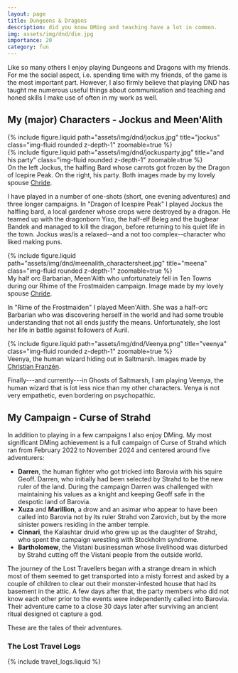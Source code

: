 ```yaml
---
layout: page
title: Dungeons & Dragons
description: did you know DMing and teaching have a lot in common.
img: assets/img/dnd/die.jpg
importance: 20
category: fun
---
```


Like so many others I enjoy playing Dungeons and Dragons with my friends. For me the social aspect, i.e. spending time with my friends, of the game is the most important part. However, I also firmly believe that playing DND has taught me numerous useful things about communication
and teaching and honed skills I make use of often in my work as well.

## My (major) Characters - Jockus and Meen'Alith

<div class="row justify-content-sm-center">
    <div class="col-sm-4 mt-3 mt-md-0">
        {% include figure.liquid path="assets/img/dnd/jockus.jpg" title="jockus" class="img-fluid rounded z-depth-1" zoomable=true %}
    </div>
    <div class="col-sm-8 mt-3 mt-md-0">
        {% include figure.liquid path="assets/img/dnd/jockusparty.jpg" title="and his party" class="img-fluid rounded z-depth-1" zoomable=true  %}
    </div>
</div>
<div class="caption">
    On the left Jockus, the halfing Bard whose carrots got frozen by the Dragon of Icepire Peak. On the right, his party. 
    Both images made by my lovely spouse  <a href ="www.christinalassheikki.com">Chride</a>. 
</div>

I have played in a number of one-shots (short, one evening adventures) and three longer campaigns. In "Dragon of Icespire Peak" I played Jockus the halfling bard, a local gardener whose crops were destroyed by a dragon. He teamed up with the dragonborn Yixo, the half-elf Beleg and the bugbear Bandek and managed to kill the dragon, before returning to his quiet life in the town. Jockus was/is a relaxed--and a not too complex--character who liked making puns.

<div class="row justify-content-sm-center">
    <div class="col-sm-8 mt-3 mt-md-0">
        {% include figure.liquid path="assets/img/dnd/meenalith_charactersheet.jpg" title="meena" class="img-fluid rounded z-depth-1" zoomable=true %}
    </div>
</div>
<div class="caption">
    My half orc Barbarian, Meen'Alith who unfortunately fell in Ten Towns during our Rhime of the Frostmaiden campaign. Image made by my lovely spouse <a href ="www.christinalassheikki.com">Chride</a>. 
</div>

In "Rime of the Frostmaiden" I played Meen'Alith. She was a half-orc Barbarian who was discovering herself in the world and had some trouble
understanding that not all ends justify the means. Unfortunately, she lost her life in battle against followers of Auril.

<div class="row justify-content-sm-center">
    <div class="col-sm-4 mt-3 mt-md-0">
        {% include figure.liquid path="assets/img/dnd/Veenya.png" title="veenya" class="img-fluid rounded z-depth-1" zoomable=true %}
    </div>
</div>
<div class="caption">
    Veenya, the human wizard hiding out in Saltmarsh. 
    Images made by <a href=https://cooconuts.myportfolio.com/projects>Christian Franzén</a>. 
</div>

Finally---and currently---in Ghosts of Saltmarsh, I am playing Veenya, the human wizard that is lot less nice than my other characters. Venya is not very empathetic, even bordering on psychopathic.

## My Campaign - Curse of Strahd

In addition to playing in a few campaigns I also enjoy DMing. My most significant DMing achievement is a full campaign of Curse of Strahd which ran from February 2022 to November 2024 and centered around five adventurers:

- **Darren**, the human fighter who got tricked into Barovia with his squire Geoff. Darren, who initially had been selected by Strahd to be the new ruler of the land. During the campaign Darren was challenged with maintaining his values as a knight and keeping Geoff safe in the despotic land of Barovia.
- **Xuza** and **Marillion**, a drow and an asimar who appear to have been called into Barovia not by its ruler Strahd von Zarovich, but by the more sinister powers residing in the amber temple.
- **Cinnari**, the Kalashtar druid who grew up as the daughter of Strahd, who spent the campaign wrestling with Stockholm syndrome.
- **Bartholomew**, the Vistani businessman whose livelihood was disturbed by Strahd cutting off the Vistani people from the outside world.

The journey of the Lost Travellers began with a strange dream in which most of them seemed to get transported into a misty forrest and asked by a couple of children to clear out their monster-infested house that had its basement in the attic. A few days after that, the party members who did not know each other prior to the events
were independently called into Barovia. Their adventure came to a close 30 days later after surviving an ancient ritual designed ot capture a god.

These are the tales of their adventures.

### The Lost Travel Logs

{% include travel_logs.liquid %}
